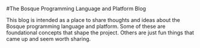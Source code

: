 #The Bosque Programming Language and Platform Blog

This blog is intended as a place to share thoughts and ideas about the Bosque programming language and platform. Some of these are foundational concepts that shape the  project. Others are just fun things that came up and seem worth sharing.


<!--
# gh-pages-minima-starter

This is a template and some instructions for running Github Pages with the [`minima` theme][minima]. This repo has what I consider the minimum pieces for a personal blog using [Jekyll][jk] and [Github Pages][gh-site]:

* Frontpage that includes your last blog posts: `_pages/frontpage.md`
* Archive for all your posts: `_pages/archive.md`
* About page: `_pages/about.md`
* Minimum 404 page: `_pages/404.md`
* Minimum metadata in the `_config.yml`
* Example CSS change inside `assets/main.scss`
* Custom footer template `_includes/footer.html`

Check out the excellent [`minima` theme][minima] documentation for further details and customization and the [official docs][gh] for more details on how Github Pages work.

For more details on how to set it up locally, create content, use Github interface, etc. feel free to visit this [website post][dev] or the source code here.

Do you have questions? feel free to [open an issue](https://github.com/jsanz/gh-pages-minima-starter/issues/new/choose) or [contact me](https://jorgesanz.net/contact).

Enjoy!!

[gh-site]: https://pages.github.com/
[jk]: https://jekyllrb.com/
[minima]: https://github.com/jekyll/minima/tree/2.5-stable
[gh]: https://help.github.com/en/github/working-with-github-pages
[gh-settings]: https://help.github.com/en/github/working-with-github-pages/configuring-a-publishing-source-for-your-github-pages-site
[dev]: https://jsanz.github.io/gh-pages-minima-starter/2020/04/17/local-env.html
-->
